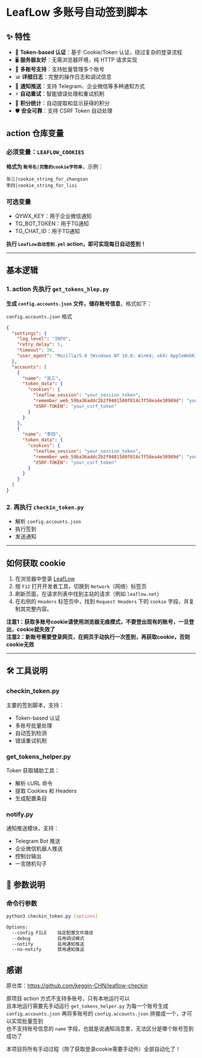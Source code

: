# LeafLow 多账号自动签到脚本

## ✨ 特性

- 🔐 **Token-based 认证**：基于 Cookie/Token 认证，绕过复杂的登录流程
- 🖥️ **服务器友好**：无需浏览器环境，纯 HTTP 请求实现
- 👥 **多账号支持**：支持批量管理多个账号
- 📊 **详细日志**：完整的操作日志和调试信息
- 🔔 **通知推送**：支持 Telegram、企业微信等多种通知方式
- ⚡ **自动重试**：智能错误处理和重试机制
- 🎯 **积分统计**：自动提取和显示获得的积分
- 🛡️ **安全可靠**：支持 CSRF Token 自动处理

## action 仓库变量

### 必须变量：`LEAFLOW_COOKIES`

**格式为 `账号名|完整的cookie字符串`**，示例：

```
张三|cookie_string_for_zhangsan
李四|cookie_string_for_lisi
```

### 可选变量

- QYWX_KEY：用于企业微信通知
- TG_BOT_TOKEN：用于TG通知
- TG_CHAT_ID：用于TG通知

**执行 `LeafLow自动签到.yml` action，即可实现每日自动签到！**

---

## 基本逻辑

### 1. action 先执行 `get_tokens_hlep.py`

**生成 `config.accounts.json` 文件，储存账号信息**，格式如下：

`config.accounts.json` 格式

```json
{
  "settings": {
    "log_level": "INFO",
    "retry_delay": 5,
    "timeout": 30,
    "user_agent": "Mozilla/5.0 (Windows NT 10.0; Win64; x64) AppleWebKit/537.36 (KHTML, like Gecko) Chrome/131.0.0.0 Safari/537.36"
  },
  "accounts": [
    {
      "name": "张三",
      "token_data": {
        "cookies": {
          "leaflow_session": "your_session_token",
          "remember_web_59ba36addc2b2f9401580f014c7f58ea4e30989d": "your_remember_token",
          "XSRF-TOKEN": "your_csrf_token"
        }
      }
    },
    {
      "name": "李四",
      "token_data": {
        "cookies": {
          "leaflow_session": "your_session_token",
          "remember_web_59ba36addc2b2f9401580f014c7f58ea4e30989d": "your_remember_token",
          "XSRF-TOKEN": "your_csrf_token"
        }
      }
    }
  ]
}
```

### 2. 再执行 `checkin_token.py`

- 解析 `config.accounts.json`
- 执行签到
- 发送通知

---

## 如何获取 cookie

1. 在浏览器中登录 [LeafLow](https://leaflow.net)
2. 按 `F12` 打开开发者工具，切换到 `Network`（网络）标签页
3. 刷新页面，在请求列表中找到主站的请求（例如 `leaflow.net`）
4. 在右侧的 `Headers` 标签页中，找到 `Request Headers` 下的 `cookie` 字段，并复制其完整内容。

**注意1：获取多账号cookie请使用浏览器无痕模式，不要登出现有的账号，一旦登出，cookie就失效了**  
**注意2：新账号需要登录网页，在网页手动执行一次签到，再获取cookie，否则cookie无效**

---

## 🛠️ 工具说明

### checkin_token.py
主要的签到脚本，支持：
- Token-based 认证
- 多账号批量处理
- 自动签到检测
- 错误重试机制

### get_tokens_helper.py
Token 获取辅助工具：
- 解析 cURL 命令
- 提取 Cookies 和 Headers
- 生成配置条目

### notify.py
通知推送模块，支持：
- Telegram Bot 推送
- 企业微信机器人推送
- 控制台输出
- 一言随机句子

## 🔧 参数说明

### 命令行参数

```bash
python3 checkin_token.py [options]

Options:
  --config FILE    指定配置文件路径
  --debug          启用调试模式
  --notify         启用通知推送
  --no-notify      禁用通知推送
```

## 感谢

原仓库：https://github.com/keggin-CHN/leaflow-checkin  

原项目 action 方式不支持多账号，只有本地运行可以  
且本地运行需要先手动运行 `get_tokens_helper.py` 为每一个账号生成 `config.accounts.json` 
再将多账号的 `config.accounts.json` 拼接成一个，才可以实现批量签到  
也不支持账号信息的 `name` 字段，也就是说通知消息里，无法区分是哪个账号签到成功了

本项目将所有手动过程（除了获取登录cookie需要手动外）全部自动化了！


